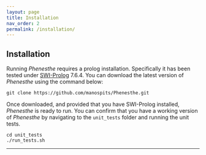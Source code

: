 ```yaml
---
layout: page
title: Installation
nav_order: 2
permalink: /installation/
---
```


## Installation

Running _Phenesthe_ requires a prolog installation. Specifically it has been tested under [SWI-Prolog](www.swi-prolog.org) 7.6.4.
You can download the latest version of _Phenesthe_ using the command below:
```
git clone https://github.com/manospits/Phenesthe.git
```
Once downloaded, and provided that you have SWI-Prolog installed, _Phenesthe_ is ready to run. You can confirm that you have a working version of _Phenesthe_ by navigating to the ``unit_tests`` folder and running the unit tests.

```
cd unit_tests
./run_tests.sh
```

---
